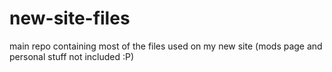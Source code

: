 # new-site-files
main repo containing most of the files used on my new site (mods page and personal stuff not included :P)
